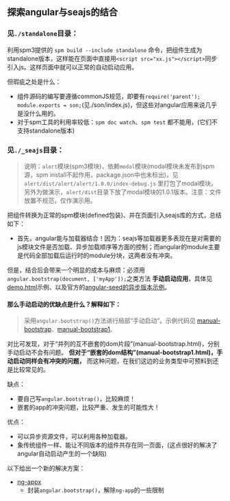 
## 探索angular与seajs的结合

### 见`./standalone`目录：
利用spm3提供的 `spm build --include standalone` 命令，把组件生成为standalone版本，这样能在页面中直接用`<script src="xx.js"></script>`同步引入js。这样页面中就可以正常的自动启动应用。

但瑕疵之处是什么：

- 组件源码的编写要遵循commonJS规范，即要有`require('parent');` `module.exports = son;`(见./son/index.js)，但这些对angular应用来说几乎是没什么用的。
- 对于spm工具的利用率较低：`spm doc watch`、`spm test` 都不能用，(它们不支持standalone版本) 


### 见`./_seajs`目录：

> 说明：`alert`模块(spm3模块)，依赖`modal`模块(modal模块未发布到spm源，spm install不起作用，package.json中也未标出)，见`alert/dist/alert/alert/1.0.0/index-debug.js` 里打包了modal模块。另外为做演示，`alert/dist`目录下放了modal模块的1.0.1版本。注意：文件放置不规范，仅作演示用。

把组件转换为正常的spm模块(defined包装)、并在页面引入seajs库的方式，总结如下：

- 首先，angular能与加载器结合！因为：seajs等加载器更多表现在是对需要的js模块文件是否加载、异步加载顺序等方面的控制；而angular的module主要是代码全部加载后运行时的module分块，这两者没有冲突。

但是，结合后会带来一个明显的成本与麻烦：必须用`angular.bootstrap(document, ['myApp']);`之类方法 **手动启动应用**，具体见[demo.html](_seajs/demo.html)示例、以及官方的[angular-seed的异步版本示例](https://github.com/angular/angular-seed/blob/master/app/index-async.html)。

#### 那么手动启动的优缺点是什么？解释如下：

> 采用`angular.bootstrap()`方法进行局部“手动启动”。示例代码见 [manual-bootstrap](../angular-study/bootstrap-app/manual-bootstrap.html)、[manual-bootstrap1](../angular-study/bootstrap-app/manual-bootstrap1.html)。

对比可发现，对于“并列的互不嵌套的dom片段”(manual-bootstrap.html)，分别手动启动不会有问题。 **但对于“嵌套的dom结构”(manual-bootstrap1.html)，手动启动同样会有冲突的问题，** 而这种问题，在我们这边的业务类型中可预料到还是比较常见的。

缺点：

- 要自己写`angular.bootstrap()`，比较麻烦！
- 嵌套的app的冲突问题，比较严重、发生的可能性大！

优点：

- 可以异步资源文件，可以利用各种加载器。
- 象传统组件一样、能让不同版本的组件共存在同一页面，(这点很好的解决了angular自动启动产生的一个缺陷)

以下给出一个新的解决方案：

- [ng-appx](../shim/ng-appx) 
    - 封装`angular.bootstrap()`，解除`ng-app`的一些限制


